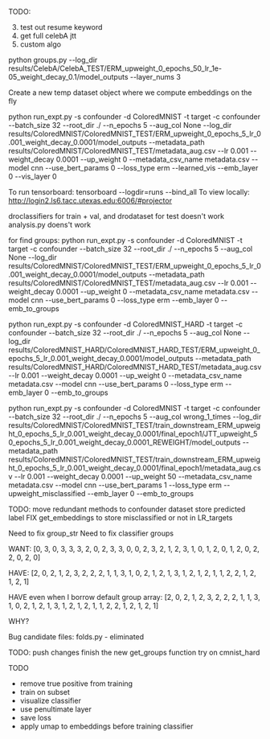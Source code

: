 TODO:

3) test out resume keyword
4) get full celebA jtt
6) custom algo



python groups.py --log_dir results/CelebA/CelebA_TEST/ERM_upweight_0_epochs_50_lr_1e-05_weight_decay_0.1/model_outputs --layer_nums 3


Create a new temp dataset object where we compute embeddings on the fly

python run_expt.py -s confounder -d ColoredMNIST -t target -c confounder --batch_size 32 --root_dir ./ --n_epochs 5 --aug_col None --log_dir results/ColoredMNIST/ColoredMNIST_TEST/ERM_upweight_0_epochs_5_lr_0.001_weight_decay_0.0001/model_outputs --metadata_path results/ColoredMNIST/ColoredMNIST_TEST/metadata_aug.csv --lr 0.001 --weight_decay 0.0001 --up_weight 0 --metadata_csv_name metadata.csv --model cnn --use_bert_params 0 --loss_type erm --learned_vis --emb_layer 0 --vis_layer 0


To run tensorboard: tensorboard --logdir=runs --bind_all
To view locally: http://login2.ls6.tacc.utexas.edu:6006/#projector


droclassifiers for train + val, and drodataset for test doesn't work
analysis.py doens't work

for find groups:
python run_expt.py -s confounder -d ColoredMNIST -t target -c confounder --batch_size 32 --root_dir ./ --n_epochs 5 --aug_col None --log_dir results/ColoredMNIST/ColoredMNIST_TEST/ERM_upweight_0_epochs_5_lr_0.001_weight_decay_0.0001/model_outputs --metadata_path results/ColoredMNIST/ColoredMNIST_TEST/metadata_aug.csv --lr 0.001 --weight_decay 0.0001 --up_weight 0 --metadata_csv_name metadata.csv --model cnn --use_bert_params 0 --loss_type erm --emb_layer 0 --emb_to_groups


python run_expt.py -s confounder -d ColoredMNIST_HARD -t target -c confounder --batch_size 32 --root_dir ./ --n_epochs 5 --aug_col None --log_dir results/ColoredMNIST_HARD/ColoredMNIST_HARD_TEST/ERM_upweight_0_epochs_5_lr_0.001_weight_decay_0.0001/model_outputs --metadata_path results/ColoredMNIST_HARD/ColoredMNIST_HARD_TEST/metadata_aug.csv --lr 0.001 --weight_decay 0.0001 --up_weight 0 --metadata_csv_name metadata.csv --model cnn --use_bert_params 0 --loss_type erm --emb_layer 0 --emb_to_groups


python run_expt.py -s confounder -d ColoredMNIST -t target -c confounder --batch_size 32 --root_dir ./ --n_epochs 5 --aug_col wrong_1_times --log_dir results/ColoredMNIST/ColoredMNIST_TEST/train_downstream_ERM_upweight_0_epochs_5_lr_0.001_weight_decay_0.0001/final_epoch1/JTT_upweight_50_epochs_5_lr_0.001_weight_decay_0.0001_REWEIGHT/model_outputs --metadata_path results/ColoredMNIST/ColoredMNIST_TEST/train_downstream_ERM_upweight_0_epochs_5_lr_0.001_weight_decay_0.0001/final_epoch1/metadata_aug.csv --lr 0.001 --weight_decay 0.0001 --up_weight 50 --metadata_csv_name metadata.csv --model cnn --use_bert_params 1 --loss_type erm --upweight_misclassified --emb_layer 0 --emb_to_groups



TODO:
move redundant methods to confounder dataset
store predicted label
FIX get_embeddings to store misclassified or not in LR_targets

Need to fix group_str
Need to fix classifier groups

WANT: [0, 3, 0, 3, 3, 3, 2, 0, 2, 3, 3, 0, 0, 2, 3, 2, 1, 2, 3, 1, 0, 1, 2, 0,
        1, 2, 0, 2, 2, 0, 2, 0]

HAVE: [2, 0, 2, 1, 2, 3, 2, 2, 2, 1, 1, 3, 1, 0, 2, 1, 2, 1, 3, 1, 2, 1, 2, 1,
        1, 2, 2, 1, 2, 1, 2, 1]

HAVE even when I borrow default group array: [2, 0, 2, 1, 2, 3, 2, 2, 2, 1, 1, 3, 1, 0, 2, 1, 2, 1, 3, 1, 2, 1, 2, 1,
        1, 2, 2, 1, 2, 1, 2, 1]

WHY?

Bug candidate files:
folds.py - eliminated


TODO:
push changes
finish the new get_groups function
try on cmnist_hard


TODO
- remove true positive from training
- train on subset
- visualize classifier
- use penultimate layer
- save loss
- apply umap to embeddings before training classifier